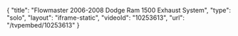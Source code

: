 {
    "title": "Flowmaster 2006-2008 Dodge Ram 1500 Exhaust System",
    "type": "solo",
    "layout": "iframe-static",
    "videoId": "10253613",
    "url": "\/tvpembed\/10253613"
}